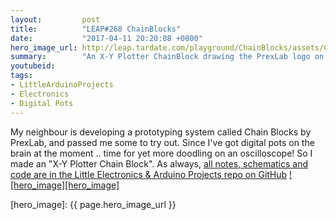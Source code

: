 ```yaml
---
layout:         post
title:          "LEAP#268 ChainBlocks"
date:           "2017-04-11 20:20:08 +0800"
hero_image_url: http://leap.tardate.com/playground/ChainBlocks/assets/ChainBlocks_build.jpg
summary:        "An X-Y Plotter ChainBlock drawing the PrexLab logo on an Oscilloscope"
youtubeid:
tags:
- LittleArduinoProjects
- Electronics
- Digital Pots
---
```


My neighbour is developing a prototyping system called Chain Blocks by PrexLab, and passed me some to try out.
Since I've got digital pots on the brain at the moment .. time for yet more doodling on an oscilloscope!
So I made an "X-Y Plotter Chain Block".
As always, [all notes, schematics and code are in the Little Electronics & Arduino Projects repo on GitHub][project]
[![hero_image][hero_image]][project]

[leap]: http://leap.tardate.com
[project]: https://github.com/tardate/LittleArduinoProjects/tree/master/playground/ChainBlocks
[hero_image]: {{ page.hero_image_url }}
